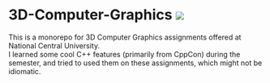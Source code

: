 # 3D-Computer-Graphics ![](https://img.shields.io/badge/language-C++17-blue.svg)
This is a monorepo for 3D Computer Graphics assignments offered at National Central University.  
I learned some cool C++ features (primarily from CppCon) during the semester, and tried to used them on these assignments, which might not be idiomatic.  
